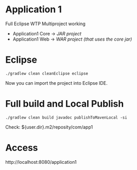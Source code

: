 # Application 1

Full Eclipse WTP Multiproject working
* Application1 Core -> *JAR project*
* Application1 Web -> *WAR project (that uses the core jar)*

# Eclipse
`./gradlew clean cleanEclipse eclipse`

Now you can import the project into Eclipse IDE.

# Full build and Local Publish
`./gradlew clean build javadoc publishToMavenLocal -si`

Check: ${user.dir}.m2/reposity/com/app1

# Access
http://localhost:8080/application1